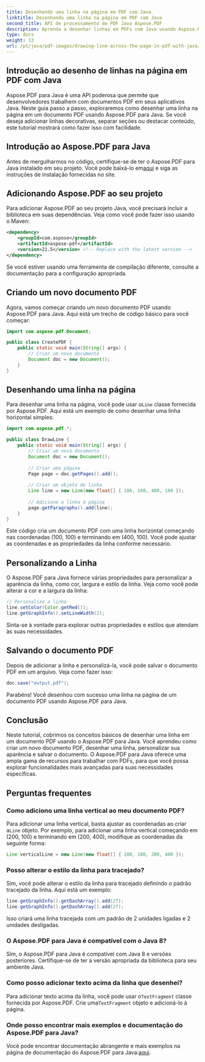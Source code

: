 ```yaml
---
title: Desenhando uma linha na página em PDF com Java
linktitle: Desenhando uma linha na página em PDF com Java
second_title: API de processamento de PDF Java Aspose.PDF
description: Aprenda a desenhar linhas em PDFs com Java usando Aspose.PDF para Java. Guia passo a passo com código-fonte para desenho de linhas em PDF.
type: docs
weight: 13
url: /pt/java/pdf-images/drawing-line-across-the-page-in-pdf-with-java/
---
```


## Introdução ao desenho de linhas na página em PDF com Java

Aspose.PDF para Java é uma API poderosa que permite que desenvolvedores trabalhem com documentos PDF em seus aplicativos Java. Neste guia passo a passo, exploraremos como desenhar uma linha na página em um documento PDF usando Aspose.PDF para Java. Se você deseja adicionar linhas decorativas, separar seções ou destacar conteúdo, este tutorial mostrará como fazer isso com facilidade.

## Introdução ao Aspose.PDF para Java

Antes de mergulharmos no código, certifique-se de ter o Aspose.PDF para Java instalado em seu projeto. Você pode baixá-lo em[aqui](https://releases.aspose.com/pdf/java/) e siga as instruções de instalação fornecidas no site.

## Adicionando Aspose.PDF ao seu projeto

Para adicionar Aspose.PDF ao seu projeto Java, você precisará incluir a biblioteca em suas dependências. Veja como você pode fazer isso usando o Maven:

```xml
<dependency>
    <groupId>com.aspose</groupId>
    <artifactId>aspose-pdf</artifactId>
    <version>21.5</version> <!-- Replace with the latest version -->
</dependency>
```

Se você estiver usando uma ferramenta de compilação diferente, consulte a documentação para a configuração apropriada.

## Criando um novo documento PDF

Agora, vamos começar criando um novo documento PDF usando Aspose.PDF para Java. Aqui está um trecho de código básico para você começar:

```java
import com.aspose.pdf.Document;

public class CreatePDF {
    public static void main(String[] args) {
        // Criar um novo documento
        Document doc = new Document();
    }
}
```

## Desenhando uma linha na página

 Para desenhar uma linha na página, você pode usar o`Line` classe fornecida por Aspose.PDF. Aqui está um exemplo de como desenhar uma linha horizontal simples:

```java
import com.aspose.pdf.*;

public class DrawLine {
    public static void main(String[] args) {
        // Criar um novo documento
        Document doc = new Document();
        
        // Criar uma página
        Page page = doc.getPages().add();
        
        // Criar um objeto de linha
        Line line = new Line(new float[] { 100, 100, 400, 100 });
        
        // Adicione a linha à página
        page.getParagraphs().add(line);
    }
}
```

Este código cria um documento PDF com uma linha horizontal começando nas coordenadas (100, 100) e terminando em (400, 100). Você pode ajustar as coordenadas e as propriedades da linha conforme necessário.

## Personalizando a Linha

O Aspose.PDF para Java fornece várias propriedades para personalizar a aparência da linha, como cor, largura e estilo da linha. Veja como você pode alterar a cor e a largura da linha:

```java
// Personalize a linha
line.setColor(Color.getRed());
line.getGraphInfo().setLineWidth(2);
```

Sinta-se à vontade para explorar outras propriedades e estilos que atendam às suas necessidades.

## Salvando o documento PDF

Depois de adicionar a linha e personalizá-la, você pode salvar o documento PDF em um arquivo. Veja como fazer isso:

```java
doc.save("output.pdf");
```

Parabéns! Você desenhou com sucesso uma linha na página de um documento PDF usando Aspose.PDF para Java.

## Conclusão

Neste tutorial, cobrimos os conceitos básicos de desenhar uma linha em um documento PDF usando o Aspose.PDF para Java. Você aprendeu como criar um novo documento PDF, desenhar uma linha, personalizar sua aparência e salvar o documento. O Aspose.PDF para Java oferece uma ampla gama de recursos para trabalhar com PDFs, para que você possa explorar funcionalidades mais avançadas para suas necessidades específicas.

## Perguntas frequentes

### Como adiciono uma linha vertical ao meu documento PDF?

Para adicionar uma linha vertical, basta ajustar as coordenadas ao criar a`Line` objeto. Por exemplo, para adicionar uma linha vertical começando em (200, 100) e terminando em (200, 400), modifique as coordenadas da seguinte forma:

```java
Line verticalLine = new Line(new float[] { 200, 100, 200, 400 });
```

### Posso alterar o estilo da linha para tracejado?

Sim, você pode alterar o estilo da linha para tracejado definindo o padrão tracejado da linha. Aqui está um exemplo:

```java
line.getGraphInfo().getDashArray().add(2f);
line.getGraphInfo().getDashArray().add(2f);
```

Isso criará uma linha tracejada com um padrão de 2 unidades ligadas e 2 unidades desligadas.

### O Aspose.PDF para Java é compatível com o Java 8?

Sim, o Aspose.PDF para Java é compatível com Java 8 e versões posteriores. Certifique-se de ter a versão apropriada da biblioteca para seu ambiente Java.

### Como posso adicionar texto acima da linha que desenhei?

 Para adicionar texto acima da linha, você pode usar o`TextFragment` classe fornecida por Aspose.PDF. Crie uma`TextFragment` objeto e adicioná-lo à página.

### Onde posso encontrar mais exemplos e documentação do Aspose.PDF para Java?

 Você pode encontrar documentação abrangente e mais exemplos na página de documentação do Aspose.PDF para Java:[aqui](https://reference.aspose.com/pdf/java/).